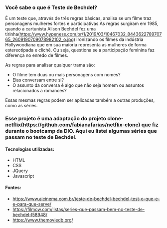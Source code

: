 ### Você sabe o que é Teste de Bechdel?

É um teste que, através de três regras básicas, analisa se um filme traz personagens mulheres fortes e participativas.As regras surgiram em 1985, quando a cartunista Alison Bechdel fez uma tirinha(https://www.hypeness.com.br/1/2019/03/10467032_844362278970765_2609190709078982102_o.jpg) ironizando os filmes da indústria Hollywoodiana que em sua maioria representa as mulheres de forma estereotipada e clichê. Ou seja, questiona se a participação feminina faz diferença no enredo de filmes. 

As regras para analisar qualquer trama são:

- O filme tem duas ou mais personagens com nomes?
- Elas conversam entre si?
- O assunto da conversa é algo que não seja homem ou assuntos relacionados a romances?

Essas mesmas regras podem ser aplicadas também a outras produções, como as séries. 

### Esse projeto é uma adaptação do projeto clone-netflix(https://github.com/fabianafarias/netflix-clone) que fiz durante o bootcamp da DIO. Aqui eu listei algumas séries que passam no teste de Bechdel.

#### Tecnologias utilizadas:

- HTML
- CSS
- JQuery
- Javascript

#### Fontes:
- https://www.aicinema.com.br/teste-de-bechdel-bechdel-test-o-que-e-e-para-que-serve/
- https://filmow.com/listas/series-que-passam-bem-no-teste-de-bechdel-l58948/
- https://www.themoviedb.org/







